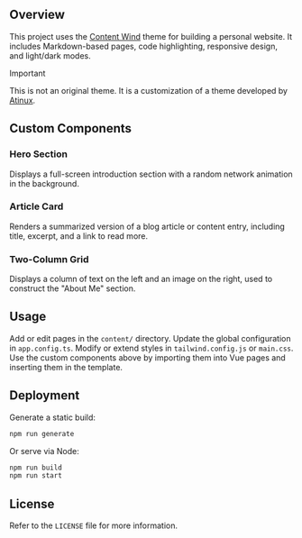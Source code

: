 ## Overview
This project uses the [Content Wind](https://github.com/atinux/content-wind) theme for building a personal website. 
It includes Markdown-based pages, code highlighting, responsive design, and light/dark modes.

> [!IMPORTANT]
> This is not an original theme. It is a customization of a theme developed by [Atinux](https://atinux.com/).

## Custom Components
### Hero Section
Displays a full\-screen introduction section with a random network animation in the background.

### Article Card
Renders a summarized version of a blog article or content entry, including title, excerpt, and a link to read more.

### Two-Column Grid 
Displays a column of text on the left and an image on the right, used to construct the "About Me" section.

## Usage
Add or edit pages in the `content/` directory. Update the global configuration in `app.config.ts`. Modify or extend styles in `tailwind.config.js` or `main.css`. Use the custom components above by importing them into Vue pages and inserting them in the template.

## Deployment
Generate a static build:
```bash
npm run generate
```
Or serve via Node:
```bash
npm run build
npm run start
```

## License
Refer to the `LICENSE` file for more information.